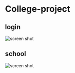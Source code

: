 # College-project

## login
![screen shot](http://elaymalki.com/college/images/screenshots/screenshot1.png)

## school
![screen shot](http://elaymalki.com/college/images/screenshots/screenshot2.png)
